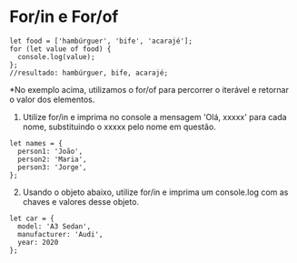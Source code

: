 # For/in e For/of

```
let food = ['hambúrguer', 'bife', 'acarajé'];
for (let value of food) {
  console.log(value);
};
//resultado: hambúrguer, bife, acarajé;
```

*No exemplo acima, utilizamos o for/of para percorrer o iterável e retornar o valor dos elementos.

1. Utilize for/in e imprima no console a mensagem 'Olá, xxxxx' para cada nome, substituindo o xxxxx pelo nome em questão.

```
let names = {
  person1: 'João',
  person2: 'Maria',
  person3: 'Jorge',
};
```

2. Usando o objeto abaixo, utilize for/in e imprima um console.log com as chaves e valores desse objeto.

```
let car = {
  model: 'A3 Sedan',
  manufacturer: 'Audi',
  year: 2020
};
```
